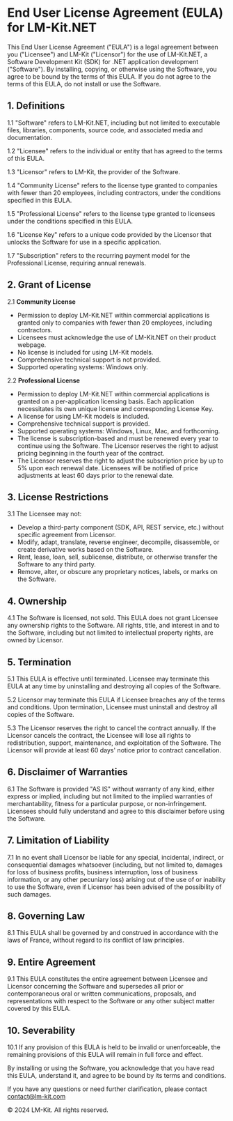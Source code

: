 ﻿# End User License Agreement (EULA) for LM-Kit.NET

This End User License Agreement ("EULA") is a legal agreement between you ("Licensee") and LM-Kit ("Licensor") for the use of LM-Kit.NET, a Software Development Kit (SDK) for .NET application development ("Software"). By installing, copying, or otherwise using the Software, you agree to be bound by the terms of this EULA. If you do not agree to the terms of this EULA, do not install or use the Software.

## 1. Definitions

1.1 "Software" refers to LM-Kit.NET, including but not limited to executable files, libraries, components, source code, and associated media and documentation.

1.2 "Licensee" refers to the individual or entity that has agreed to the terms of this EULA.

1.3 "Licensor" refers to LM-Kit, the provider of the Software.

1.4 "Community License" refers to the license type granted to companies with fewer than 20 employees, including contractors, under the conditions specified in this EULA.

1.5 "Professional License" refers to the license type granted to licensees under the conditions specified in this EULA.

1.6 "License Key" refers to a unique code provided by the Licensor that unlocks the Software for use in a specific application.

1.7 "Subscription" refers to the recurring payment model for the Professional License, requiring annual renewals.

## 2. Grant of License

2.1 **Community License**
   - Permission to deploy LM-Kit.NET within commercial applications is granted only to companies with fewer than 20 employees, including contractors.
   - Licensees must acknowledge the use of LM-Kit.NET on their product webpage.
   - No license is included for using LM-Kit models.
   - Comprehensive technical support is not provided.
   - Supported operating systems: Windows only.

2.2 **Professional License**
   - Permission to deploy LM-Kit.NET within commercial applications is granted on a per-application licensing basis. Each application necessitates its own unique license and corresponding License Key.
   - A license for using LM-Kit models is included.
   - Comprehensive technical support is provided.
   - Supported operating systems: Windows, Linux, Mac, and forthcoming.
   - The license is subscription-based and must be renewed every year to continue using the Software. The Licensor reserves the right to adjust pricing beginning in the fourth year of the contract.
   - The Licensor reserves the right to adjust the subscription price by up to 5% upon each renewal date. Licensees will be notified of price adjustments at least 60 days prior to the renewal date.

## 3. License Restrictions

3.1 The Licensee may not:
   - Develop a third-party component (SDK, API, REST service, etc.) without specific agreement from Licensor.
   - Modify, adapt, translate, reverse engineer, decompile, disassemble, or create derivative works based on the Software.
   - Rent, lease, loan, sell, sublicense, distribute, or otherwise transfer the Software to any third party.
   - Remove, alter, or obscure any proprietary notices, labels, or marks on the Software.

## 4. Ownership

4.1 The Software is licensed, not sold. This EULA does not grant Licensee any ownership rights to the Software. All rights, title, and interest in and to the Software, including but not limited to intellectual property rights, are owned by Licensor.

## 5. Termination

5.1 This EULA is effective until terminated. Licensee may terminate this EULA at any time by uninstalling and destroying all copies of the Software.

5.2 Licensor may terminate this EULA if Licensee breaches any of the terms and conditions. Upon termination, Licensee must uninstall and destroy all copies of the Software.

5.3 The Licensor reserves the right to cancel the contract annually. If the Licensor cancels the contract, the Licensee will lose all rights to redistribution, support, maintenance, and exploitation of the Software. The Licensor will provide at least 60 days' notice prior to contract cancellation.

## 6. Disclaimer of Warranties

6.1 The Software is provided "AS IS" without warranty of any kind, either express or implied, including but not limited to the implied warranties of merchantability, fitness for a particular purpose, or non-infringement. Licensees should fully understand and agree to this disclaimer before using the Software.

## 7. Limitation of Liability

7.1 In no event shall Licensor be liable for any special, incidental, indirect, or consequential damages whatsoever (including, but not limited to, damages for loss of business profits, business interruption, loss of business information, or any other pecuniary loss) arising out of the use of or inability to use the Software, even if Licensor has been advised of the possibility of such damages.

## 8. Governing Law

8.1 This EULA shall be governed by and construed in accordance with the laws of France, without regard to its conflict of law principles.

## 9. Entire Agreement

9.1 This EULA constitutes the entire agreement between Licensee and Licensor concerning the Software and supersedes all prior or contemporaneous oral or written communications, proposals, and representations with respect to the Software or any other subject matter covered by this EULA.

## 10. Severability

10.1 If any provision of this EULA is held to be invalid or unenforceable, the remaining provisions of this EULA will remain in full force and effect.

By installing or using the Software, you acknowledge that you have read this EULA, understand it, and agree to be bound by its terms and conditions.

If you have any questions or need further clarification, please contact contact@lm-kit.com

© 2024 LM-Kit. All rights reserved.
